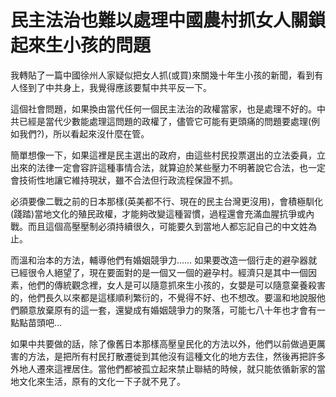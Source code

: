 
# 民主法治也難以處理中國農村抓女人關鎖起來生小孩的問題

我轉貼了一篇中國徐州人家疑似把女人抓(或買)來關幾十年生小孩的新聞，看到有人怪到了中共身上，我覺得應該要幫中共平反一下。

這個社會問題，如果換由當代任何一個民主法治的政權當家，也是處理不好的。中共已經是當代少數能處理這問題的政權了，儘管它可能有更頭痛的問題要處理(例如我們?)，所以看起來沒什麼在管。

簡單想像一下，如果這裡是民主選出的政府，由這些村民投票選出的立法委員，立出來的法律一定會容許這種事情合法，就算迫於某些壓力不明著說它合法，也一定會技術性地讓它維持現狀，雖不合法但行政流程保證不抓。

必須要像二戰之前的日本那樣(英美都不行、現在的民主台灣更沒用)，會積極馴化(踐踏)當地文化的殖民政權，才能夠改變這種習慣，過程還會充滿血腥抗爭或內戰。而且這個高壓壓制必須持續很久，可能要久到當地人都忘記自己的中文姓為止。

而溫和治本的方法，輔導他們有婚姻競爭力…… 如果要改造一個行走的避孕器就已經很令人絕望了，現在要面對的是一個又一個的避孕村。經濟只是其中一個因素，他們的傳統觀念裡，女人是可以隨意抓來生小孩的，女嬰是可以隨意棄養殺害的，他們長久以來都是這樣順利繁衍的，不覺得不好、也不想改。要溫和地說服他們願意放棄原有的這一套，還變成有婚姻競爭力的聚落，可能七八十年也才會有一點點苗頭吧…

如果中共要做的話，除了像舊日本那樣高壓皇民化的方法以外，他們以前做過更厲害的方法，是把所有村民打散遷徙到其他沒有這種文化的地方去住，然後再把許多外地人遷來這裡居住。當他們都被孤立起來禁止聯結的時候，就只能依循新家的當地文化來生活，原有的文化一下子就不見了。